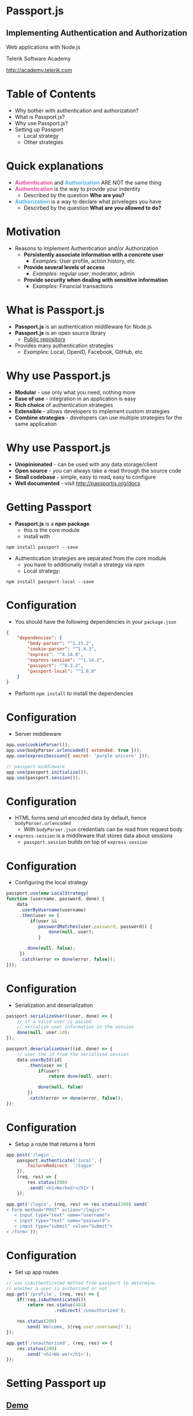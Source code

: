 <!-- section start -->
<!-- attr: { id:'title', class:'slide-title', hasScriptWrapper:true } -->
# Passport.js
## Implementing Authentication and Authorization

<div class="signature">
    <p class="signature-course">Web applications with Node.js</p>
    <p class="signature-initiative">Telerik Software Academy</p>
    <a href="http://academy.telerik.com" class="signature-link">http://academy.telerik.com</a>
</div>

<!-- section start -->

# Table of Contents
- Why bother with authentication and authorization?
- What is Passport.js?
- Why use Passport.js?
- Setting up Passport
    - Local strategy
    - Other strategies


<!-- section start -->

<!-- attr: { class: 'slide-section', showInPresentation: true, style: 'font-size: 0.9em' } -->
<!-- # Authentication and Authorization
## Who are you? Are you allowed to do this? -->

<!-- attr: { hasScriptWrapper: true, style: 'font-size: 0.95em' } -->
# Quick explanations
- <strong style="color: #E650A0">Authentication</strong> and <strong style="color: #50B4E6">Authorization</strong> ARE NOT the same thing
- <strong style="color: #E650A0">Authentication</strong> is the way to provide your indentity
    - Described by the question **Who are you?**
- <strong style="color: #50B4E6">Authorization</strong> is a way to declare what priveleges you have
    - Descirbed by the question **What are you allowed to do?**

<!-- attr: { hasScriptWrapper: true, style: 'font-size: 0.9em' } -->
# Motivation
- Reasons to implement Authentication and/or Authorization
    - **Persistently associate information with a concrete user**
        - _Examples_: User profile, action history, etc
    - **Provide several levels of access**
        - _Examples_: regular user, moderator, admin
    - **Provide security when dealing with sensitive information**
        - _Examples_: Financial transactions

<!-- section start -->
<!-- attr: { class: 'slide-section', showInPresentation: true } -->
<!-- # Passport.js
## What is Passport, why use it -->

<!-- attr: { style: 'font-size: 0.9em' } -->
# What is Passport.js
- **Passport.js** is an authentication middleware for Node.js
- **Passport.js** is an open source library
    - [Public repository](https://github.com/jaredhanson/passport)
- Provides many authentication strategies
    - _Examples_: Local, OpenID, Facebook, GitHub, etc

<!-- attr: { style: 'font-size: 0.95em' } -->
# Why use Passport.js
- **Modular** - use only what you need, nothing more
- **Ease of use** - integration in an application is easy
- **Rich choice** of authentication strategies
- **Extensible** - allows developers to implement custom strategies
- **Combine strategies** - developers can use multiple strategies for the same application

<!-- attr: { style: 'font-size: 0.95em' } -->
# Why use Passport.js
- **Unopinionated** - can be used with any data storage/client
- **Open source** - you can always take a read through the source code
- **Small codebase** - simple, easy to read, easy to configure
- **Well documented** - visit http://passportjs.org/docs

<!-- section start -->
<!-- attr: { class: 'slide-section', showInPresentation: true } -->
<!-- # Integrating Passport
## From `npm install` to the login screen -->

<!-- attr: { style: 'font-size: 0.8em' } -->
# Getting Passport
- **Passport.js** is a **npm package**
    - this is the core module
    - install with
```
npm install passport --save
```
- Authentication strategies are separated from the core module
    - you have to additionally install a strategy via npm
    - Local strategy: 
```
npm install passport-local --save
```

<!-- attr: { style: 'font-size: 0.9em', hasScriptWrapper: true } -->
# Configuration
- You should have the following dependencies in your `package.json`

```json
{
    "dependencies": {
        "body-parser": "^1.15.2",
        "cookie-parser": "^1.4.3",
        "express": "^4.14.0",
        "express-session": "^1.14.2",
        "passport": "^0.3.2",
        "passport-local": "^1.0.0"
    }
}
```

- Perform `npm install` to install the dependencies

# Configuration
- Server middleware

```js
app.use(cookieParser());
app.use(bodyParser.urlencoded({ extended: true }));
app.use(expressSession({ secret: 'purple unicorn' }));

// passport middleware
app.use(passport.initialize());
app.use(passport.session());
```

<!-- attr: { style: 'font-size: 0.9em', hasScriptWrapper: true } -->
# Configuration
- HTML forms send url encoded data by default, hence `bodyParser.urlencoded`
    - With `bodyParser.json` credentials can be read from request body
- `express-session` is a middleware that stores data about sessions
    - `passport.session` builds on top of `express-session`

<!-- attr: { style: 'font-size: 0.95em', hasScriptWrapper: true } -->
# Configuration
- Configuring the local strategy

```js
passport.use(new LocalStrategy(
function (username, password, done) {
    data
     .userByUsername(username)
     .then(user => {
         if(user && 
            passwordMatches(user.password, password)) {
                done(null, user);
            }

        done(null, false);
     })
     .catch(error => done(error, false));
}));
```

<!-- attr: { style: 'font-size: 0.9em', hasScriptWrapper: true } -->
# Configuration
- Serialization and deserialization

```js
passport.serializeUser((user, done) => {
    // if a valid user is passed
    // serialize user information in the session
    done(null, user.id);
});

passport.deserializeUser((id, done) => {
    // user the id from the serialized session
    data.userById(id)
        .then(user => {
            if(user)
                return done(null, user);

            done(null, false)
        })
        .catch(error => done(error, false));
});
```

<!-- attr: { style: 'font-size: 0.8em', hasScriptWrapper: true } -->
# Configuration
- Setup а route that returns a form

```js
app.post('/login', 
    passport.authenticate('local', { 
        failureRedirect: '/login'
    }),
    (req, res) => {
        res.status(200)
        .send('<h1>Worked!</h1>')
    });

app.get('/login', (req, res) => res.status(200).send(`
< form method="POST" action="/login">
   < input type="text" name="username">
   < input type="text" name="password">
   < input type="submit" value="Submit">
< /form>`));
```

<!-- attr: { style: 'font-size: 0.9em', hasScriptWrapper: true } -->
# Configuration
- Set up app routes

```js
// use isAuthenticated method from passport to determine
// whether a user is authorized or not
app.get('/profile', (req, res) => {
    if(!req.isAuthenticated())
        return res.status(401)
                  .redirect('/unauthorized');

    res.status(200)
       .send(`Welcome, ${req.user.username}!`);
});

app.get('/unauthorized', (req, res) => {
    res.status(200)
       .send('<h1>Wa wa!</h1>');
});
```

<!-- attr: { class: 'slide-section', showInPresentation: true } -->
# Setting Passport up
## [Demo](./demos/app.js)

<!-- section start -->